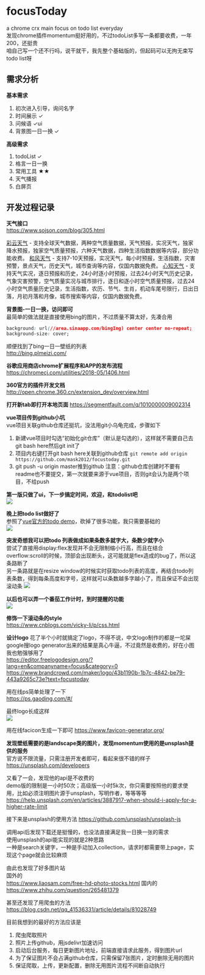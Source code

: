 # focusToday 
a chrome crx main focus on todo list everyday  
发现chrome插件momentum挺好用的，不过todoList多写一条都要收费，一年200，还挺贵  
咱自己写一个还不行吗，说干就干，我先整个基础版的，但起码可以无拘无束写todo list呀


## 需求分析  
**基本需求**  
1. 初次进入引导，询问名字
2. 时间展示 ✓
3. 问候语 ✓ui
4. 背景图一日一换 ✓

**高级需求**  
1. todoList  ✓
2. 格言一日一换
3. 常用工具 ★★
4. 天气播报
5. 白屏页


## 开发过程记录 

**天气接口**  
https://www.sojson.com/blog/305.html

[彩云天气](http://wiki.swarma.net/index.php/%E5%BD%A9%E4%BA%91%E5%A4%A9%E6%B0%94API/v2) - 支持全球天气数据，两种空气质量数据，天气预报，实况天气，独家降水预报，独家空气质量预报，六种天气数据，四种生活指数数据等内容，部分功能收费。
[和风天气](http://www.kancloud.cn/hefengyun/weather/222344) - 支持7-10天预报，实况天气，每小时预报，生活指数，灾害预警，景点天气，历史天气，城市查询等内容，仅国内数据免费。
[心知天气](http://www.thinkpage.cn/doc) - 支持天气实况，逐日预报和历史，24小时逐小时预报，过去24小时天气历史记录，气象灾害预警，空气质量实况与城市排行，逐日和逐小时空气质量预报，过去24小时空气质量历史记录，生活指数，农历、节气、生肖，机动车尾号限行，日出日落，月初月落和月像，城市搜索等内容，仅国内数据免费。


**背景图-一日一换，访问即可**  
最简单的做法就是直接使用bing的图片，不过质量不算太好，先凑合用
```css
background: url(//area.sinaapp.com/bingImg) center center no-repeat; 
background-size: cover;
```

顺便找到了bing一日一壁纸的列表   
 http://bing.plmeizi.com/


**谷歌应用商店chrome扩展程序和APP的发布流程**   
https://chromecj.com/utilities/2018-05/1406.html

**360官方的插件开发文档**  
http://open.chrome.360.cn/extension_dev/overview.html

**打开新tab即打开本地页面**
https://segmentfault.com/q/1010000009002314

**vue项目传到github小坑**  
vue项目关联github仓库还挺坑，没法用git小乌龟完成，步骤如下
1. 新建vue项目时勾选“初始化git仓库”（默认是勾选的），这样就不需要自己去git bash here然后git init了
2. 项目内右键打开git bash here关联到github仓库 ```git remote add origin https://github.com/mask2012/focustoday.git```
3. git push -u origin master推到github
注意：github仓库创建时不要有readme也不要提交，第一次就要来源于vue项目，否则git会认为是两个项目，不给push

**第一版只做了ui，下一步搞定时间，欢迎，和todolist吧**  
![](https://cdn.jsdelivr.net/gh/mask2012/imgBed/20200429181257.png)



**晚上把todo list做好了**  
参照了[vue官方的todo demo](https://www.cnblogs.com/jyyzzjl/p/6252279.html)，砍掉了很多功能，我只需要基础的  
![](https://cdn.jsdelivr.net/gh/mask2012/imgBed/20200430091937.png)


**突发奇想我可以把todo 列表做成如果条数多就字大，条数少就字小**    
尝试了直接用display:flex发现并不会无限制缩小行高，而且在结合overflow:scroll的时候，顶部会出现断头，这可能就是flex造成的bug了，所以这条路断了  
另一条路就是在resize window的时候实时获取todo列表的高度，再结合todo列表条数，得到每条高度和字号，这样就可以条数越多字越小了，而且保证不会出现滚动条
![](https://cdn.jsdelivr.net/gh/mask2012/imgBed/1.gif)


**以后也可以弄一个番茄工作计时，到时提醒的功能**  
![](https://cdn.jsdelivr.net/gh/mask2012/imgBed/20200430162255.png)


**修饰一下滚动条的style**  
https://www.cnblogs.com/vicky-li/p/css.html




**设计logo**
花了半个小时就搞定了logo，不得不说，中文logo制作的都是一坨屎  
google搜logo generator出来的结果是真心牛逼，不过竟然是收费的，好在小图我也勉强够用了  
https://editor.freelogodesign.org/?lang=en&companyname=focus&category=0  
https://www.brandcrowd.com/maker/logo/43b1190b-1b7c-4842-be79-443a9265c73e?text=focustoday  


用在线ps简单处理了一下  
https://ps.gaoding.com/#/

最终logo长成这样  
![](https://cdn.jsdelivr.net/gh/mask2012/imgBed/focus_logo.png)

用在线facicon生成一下即可
https://www.favicon-generator.org/


**发现壁纸需要的是landscape类的图片，发现momentum使用的是unsplash提供的服务**    
官方说不限流量，只需注册开发者即可，看起来很不错的样子
https://unsplash.com/developers  

又看了一会，发现他的api是不收费的  
demo版的限制是一小时50次；高级版一小时5k次，你只需要按照他的要求使用，比如必须注明图片源于unsplash，写明作者，等等等等
https://help.unsplash.com/en/articles/3887917-when-should-i-apply-for-a-higher-rate-limit

接下来是unsplash的使用方法
https://github.com/unsplash/unsplash-js

调用api后发现下载还是挺慢的，也没法直接满足我一日换一张的需求  
使用unsplash的api能实现的就是2种思路  
一种是search关键字，一种是手动加入collection，请求时都需要带上page，实现这个page就会比较麻烦  

由此也发现了好多图片站  
国外的  
https://www.liaosam.com/free-hd-photo-stocks.html
国内的  
https://www.zhihu.com/question/265481379

甚至还发现了用爬虫的方法
https://blog.csdn.net/qq_41536331/article/details/81028749  

目前我想到的最好的方法应该是
1. 爬虫爬取照片
2. 照片上传github，用jsdelivr加速访问
3. 启动后台服务，每日更新图片地址，前端直接请求此服务，得到图片url
4. 为了保证图片不会占满github仓库，只需保留7张图片，定时删除无用的图片
5. 保证爬取，上传，更新配置，删除无用图片流程不间断自动执行

